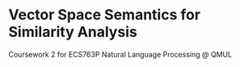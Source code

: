 # Vector Space Semantics for Similarity Analysis
Coursework 2 for ECS763P Natural Language Processing @ QMUL
